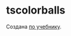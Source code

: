 # tscolorballs

Создана [по учебнику](https://urvanov.ru/2019/05/08/%d1%83%d1%87%d0%b5%d0%b1%d0%bd%d0%b8%d0%ba-typescript/).


